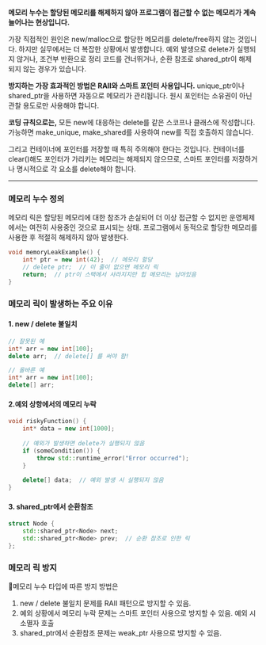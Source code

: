 **메모리 누수는 할당된 메모리를 해제하지 않아 프로그램이 접근할 수 없는 메모리가 계속 늘어나는 현상입니다.**

가장 직접적인 원인은 new/malloc으로 할당한 메모리를 delete/free하지 않는 것입니다. 하지만 실무에서는 더 복잡한 상황에서 발생합니다. 예외 발생으로 delete가 실행되지 않거나, 조건부 반환으로 정리 코드를 건너뛰거나, 순환 참조로 shared_ptr이 해제되지 않는 경우가 있습니다.

**방지하는 가장 효과적인 방법은 RAII와 스마트 포인터 사용입니다.** unique_ptr이나 shared_ptr을 사용하면 자동으로 메모리가 관리됩니다. 원시 포인터는 소유권이 아닌 관찰 용도로만 사용해야 합니다.

**코딩 규칙으로는,** 모든 new에 대응하는 delete를 같은 스코프나 클래스에 작성합니다. 가능하면 make_unique, make_shared를 사용하여 new를 직접 호출하지 않습니다.

그리고 컨테이너에 포인터를 저장할 때 특히 주의해야 한다는 것입니다. 컨테이너를 clear()해도 포인터가 가리키는 메모리는 해제되지 않으므로, 스마트 포인터를 저장하거나 명시적으로 각 요소를 delete해야 합니다.

---

### 메모리 누수 정의

메모리 릭은 할당된 메모리에 대한 참조가 손실되어 더 이상 접근할 수 없지만 운영체제에서는 여전히 사용중인 것으로 표시되는 상태. 프로그램에서 동적으로 할당한 메모리를 사용한 후 적절히 해제하지 않아 발생한다.

```cpp
void memoryLeakExample() {
    int* ptr = new int(42);  // 메모리 할당
    // delete ptr;  // 이 줄이 없으면 메모리 릭
    return;  // ptr이 스택에서 사라지지만 힙 메모리는 남아있음
}
```

### 메모리 릭이 발생하는 주요 이유

#### 1. new / delete 불일치

```cpp
// 잘못된 예
int* arr = new int[100];
delete arr;  // delete[] 를 써야 함!

// 올바른 예
int* arr = new int[100];
delete[] arr;
```

#### 2.예외 상항에서의 메모리 누락

```cpp
void riskyFunction() {
    int* data = new int[1000];
    
    // 예외가 발생하면 delete가 실행되지 않음
    if (someCondition()) {
        throw std::runtime_error("Error occurred");
    }
    
    delete[] data;  // 예외 발생 시 실행되지 않음
}
```

#### 3. shared_ptr에서 순환참조

```cpp
struct Node {
    std::shared_ptr<Node> next;
    std::shared_ptr<Node> prev;  // 순환 참조로 인한 릭
};
```

### 메모리 릭 방지

메모리 누수 타입에 따른 방지 방법은

1. new / delete 불일치 문제를 RAII 패턴으로 방지할 수 있음.
2. 예외 상황에서 메모리 누락 문제는 스마트 포인터 사용으로 방지할 수 있음. 예외 시 소멸자 호출
3. shared_ptr에서 순환참조 문제는 weak_ptr 사용으로 방지할 수 있음.
